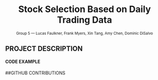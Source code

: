 <h1 align="center">Stock Selection Based on Daily Trading Data</h1>
<p align="center">
  <sub>
    Group 5 — Lucas Faulkner, Frank Myers, Xin Tang, Amy Chen, Dominic DiSalvo
  </sub>
</p>

## PROJECT DESCRIPTION

#### CODE EXAMPLE

##GITHUB CONTRIBUTIONS
